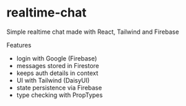 # realtime-chat
 Simple realtime chat made with React, Tailwind and Firebase

Features
- login with Google (Firebase)
- messages stored in Firestore
- keeps auth details in context
- UI with Tailwind (DaisyUI)
- state persistence via Firebase
- type checking with PropTypes
